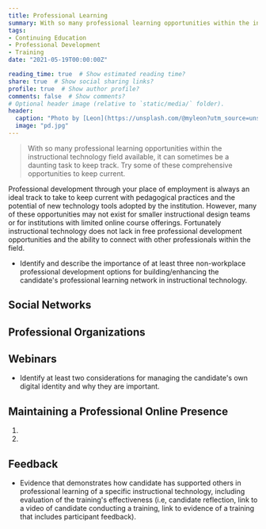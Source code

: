 ```yaml
---
title: Professional Learning
summary: With so many professional learning opportunities within the instructional technology field available, it can sometimes be a daunting task to keep track. Try some of these comprehensive opportunities to keep current.
tags:
- Continuing Education
- Professional Development
- Training
date: "2021-05-19T00:00:00Z"

reading_time: true  # Show estimated reading time?
share: true  # Show social sharing links?
profile: true  # Show author profile?
comments: false  # Show comments?
# Optional header image (relative to `static/media/` folder).
header:
  caption: "Photo by [Leon](https://unsplash.com/@myleon?utm_source=unsplash&amp;utm_medium=referral&amp;utm_content=creditCopyText) on [Unsplash](https://unsplash.com/s/photos/training?utm_source=unsplash&amp;utm_medium=referral&amp;utm_content=creditCopyText)"
  image: "pd.jpg"
---
```


> With so many professional learning opportunities within the instructional technology field available, it can sometimes be a daunting task to keep track. Try some of these comprehensive opportunities to keep current.

Professional development through your place of employment is always an ideal track to take to keep current with pedagogical practices and the potential of new technology tools adopted by the institution. However, many of these opportunities may not exist for smaller instructional design teams or for institutions with limited online course offerings. Fortunately instructional technology does not lack in free professional development opportunities and the ability to connect with other professionals within the field.

* Identify and describe the importance of at least three non-workplace professional development options for building/enhancing the candidate's professional learning network in instructional technology.

## Social Networks



## Professional Organizations



## Webinars



* Identify at least two considerations for managing the candidate's own digital identity and why they are important.

## Maintaining a Professional Online Presence

1.
2.

## Feedback

* Evidence that demonstrates how candidate has supported others in professional learning of a specific instructional technology, including evaluation of the training's effectiveness (i.e, candidate reflection, link to a video of candidate conducting a training, link to evidence of a training that includes participant feedback).

> 

>

>

>
